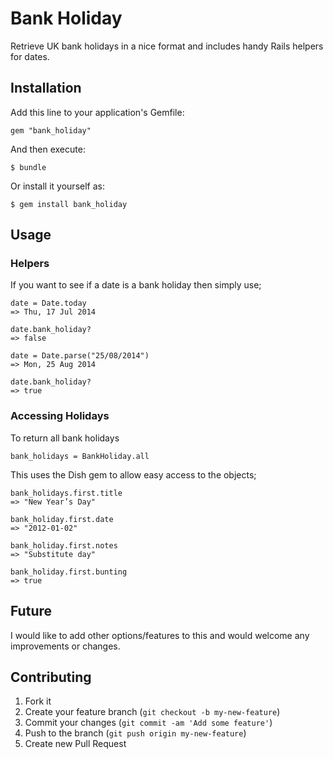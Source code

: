 # Bank Holiday

Retrieve UK bank holidays in a nice format and includes handy Rails helpers for dates.

## Installation

Add this line to your application's Gemfile:

    gem "bank_holiday"

And then execute:

    $ bundle

Or install it yourself as:

    $ gem install bank_holiday

## Usage

### Helpers

If you want to see if a date is a bank holiday then simply use;

    date = Date.today
    => Thu, 17 Jul 2014
    
    date.bank_holiday?
    => false
    
    date = Date.parse("25/08/2014")
    => Mon, 25 Aug 2014
    
    date.bank_holiday?
    => true
    
### Accessing Holidays

To return all bank holidays

    bank_holidays = BankHoliday.all

This uses the Dish gem to allow easy access to the objects;

    bank_holidays.first.title
    => "New Year’s Day"
     
    bank_holiday.first.date
    => "2012-01-02"
      
    bank_holiday.first.notes
    => "Substitute day"
    
    bank_holiday.first.bunting
    => true
    
## Future

I would like to add other options/features to this and would welcome any improvements or changes.

## Contributing

1. Fork it
2. Create your feature branch (`git checkout -b my-new-feature`)
3. Commit your changes (`git commit -am 'Add some feature'`)
4. Push to the branch (`git push origin my-new-feature`)
5. Create new Pull Request
